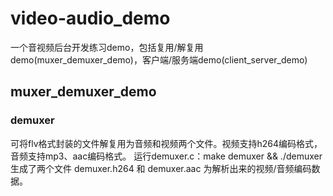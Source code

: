 # video-audio_demo
一个音视频后台开发练习demo，包括复用/解复用demo(muxer_demuxer_demo)，客户端/服务端demo(client_server_demo)

## muxer_demuxer_demo
### demuxer
可将flv格式封装的文件解复用为音频和视频两个文件。视频支持h264编码格式，音频支持mp3、aac编码格式。
运行demuxer.c：make demuxer && ./demuxer
生成了两个文件 demuxer.h264 和 demuxer.aac 为解析出来的视频/音频编码数据。
